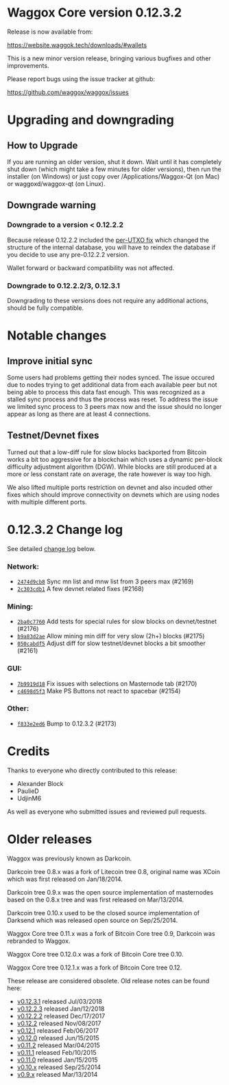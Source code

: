 Waggox Core version 0.12.3.2
==========================

Release is now available from:

  <https://website.waggok.tech/downloads/#wallets>

This is a new minor version release, bringing various bugfixes and other
improvements.

Please report bugs using the issue tracker at github:

  <https://github.com/waggox/waggox/issues>


Upgrading and downgrading
=========================

How to Upgrade
--------------

If you are running an older version, shut it down. Wait until it has completely
shut down (which might take a few minutes for older versions), then run the
installer (on Windows) or just copy over /Applications/Waggox-Qt (on Mac) or
waggoxd/waggox-qt (on Linux).

Downgrade warning
-----------------

### Downgrade to a version < 0.12.2.2

Because release 0.12.2.2 included the [per-UTXO fix](release-notes/waggox/release-notes-0.12.2.2.md#per-utxo-fix)
which changed the structure of the internal database, you will have to reindex
the database if you decide to use any pre-0.12.2.2 version.

Wallet forward or backward compatibility was not affected.

### Downgrade to 0.12.2.2/3, 0.12.3.1

Downgrading to these versions does not require any additional actions, should be
fully compatible.


Notable changes
===============

Improve initial sync
--------------------

Some users had problems getting their nodes synced. The issue occured due to nodes trying to
get additional data from each available peer but not being able to process this data fast enough.
This was recognized as a stalled sync process and thus the process was reset. To address the issue
we limited sync process to 3 peers max now and the issue should no longer appear as long as there
are at least 4 connections.

Testnet/Devnet fixes
--------------------

Turned out that a low-diff rule for slow blocks backported from Bitcoin works a bit too aggressive for
a blockchain which uses a dynamic per-block difficulty adjustment algorithm (DGW). While blocks are still
produced at a more or less constant rate on average, the rate however is way too high.

We also lifted multiple ports restriction on devnet and also incuded other fixes which should improve
connectivity on devnets which are using nodes with multiple different ports.


0.12.3.2 Change log
===================

See detailed [change log](https://github.com/waggox/waggoxpare/v0.12.3.1...waggox:v0.12.3.2) below.

### Network:
- [`2474d9cb8`](https://github.com/waggox/waggoxmit/2474d9cb8) Sync mn list and mnw list from 3 peers max (#2169)
- [`2c303cdb1`](https://github.com/waggox/waggoxmit/2c303cdb1) A few devnet related fixes (#2168)

### Mining:
- [`2ba0c7760`](https://github.com/waggox/waggoxmit/2ba0c7760) Add tests for special rules for slow blocks on devnet/testnet (#2176)
- [`b9a83d2ae`](https://github.com/waggox/waggoxmit/b9a83d2ae) Allow mining min diff for very slow (2h+) blocks (#2175)
- [`050cabdf5`](https://github.com/waggox/waggoxmit/050cabdf5) Adjust diff for slow testnet/devnet blocks a bit smoother (#2161)

### GUI:
- [`7b9919d18`](https://github.com/waggox/waggoxmit/7b9919d18) Fix issues with selections on Masternode tab (#2170)
- [`c4698d5f3`](https://github.com/waggox/waggoxmit/c4698d5f3) Make PS Buttons not react to spacebar (#2154)

### Other:
- [`f833e2ed6`](https://github.com/waggox/waggoxmit/f833e2ed6) Bump to 0.12.3.2 (#2173)


Credits
=======

Thanks to everyone who directly contributed to this release:

- Alexander Block
- PaulieD
- UdjinM6

As well as everyone who submitted issues and reviewed pull requests.


Older releases
==============

Waggox was previously known as Darkcoin.

Darkcoin tree 0.8.x was a fork of Litecoin tree 0.8, original name was XCoin
which was first released on Jan/18/2014.

Darkcoin tree 0.9.x was the open source implementation of masternodes based on
the 0.8.x tree and was first released on Mar/13/2014.

Darkcoin tree 0.10.x used to be the closed source implementation of Darksend
which was released open source on Sep/25/2014.

Waggox Core tree 0.11.x was a fork of Bitcoin Core tree 0.9,
Darkcoin was rebranded to Waggox.

Waggox Core tree 0.12.0.x was a fork of Bitcoin Core tree 0.10.

Waggox Core tree 0.12.1.x was a fork of Bitcoin Core tree 0.12.

These release are considered obsolete. Old release notes can be found here:

- [v0.12.3.1](https://github.com/waggox/waggox/blob/master/doc/release-notes/waggox/release-notes-0.12.3.1.md) released Jul/03/2018
- [v0.12.2.3](https://github.com/waggox/waggox/blob/master/doc/release-notes/waggox/release-notes-0.12.2.3.md) released Jan/12/2018
- [v0.12.2.2](https://github.com/waggox/waggox/blob/master/doc/release-notes/waggox/release-notes-0.12.2.2.md) released Dec/17/2017
- [v0.12.2](https://github.com/waggox/waggox/blob/master/doc/release-notes/waggox/release-notes-0.12.2.md) released Nov/08/2017
- [v0.12.1](https://github.com/waggox/waggox/blob/master/doc/release-notes/waggox/release-notes-0.12.1.md) released Feb/06/2017
- [v0.12.0](https://github.com/waggox/waggox/blob/master/doc/release-notes/waggox/release-notes-0.12.0.md) released Jun/15/2015
- [v0.11.2](https://github.com/waggox/waggox/blob/master/doc/release-notes/waggox/release-notes-0.11.2.md) released Mar/04/2015
- [v0.11.1](https://github.com/waggox/waggox/blob/master/doc/release-notes/waggox/release-notes-0.11.1.md) released Feb/10/2015
- [v0.11.0](https://github.com/waggox/waggox/blob/master/doc/release-notes/waggox/release-notes-0.11.0.md) released Jan/15/2015
- [v0.10.x](https://github.com/waggox/waggox/blob/master/doc/release-notes/waggox/release-notes-0.10.0.md) released Sep/25/2014
- [v0.9.x](https://github.com/waggox/waggox/blob/master/doc/release-notes/waggox/release-notes-0.9.0.md) released Mar/13/2014

